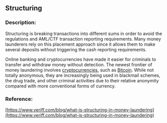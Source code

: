 ## Structuring

### Description:

Structuring is breaking transactions into different sums in order to avoid the regulations and AML/CTF transaction reporting requirements.
Many money launderers rely on this placement approach since it allows them to make several deposits without triggering the cash reporting requirements.

Online banking and cryptocurrencies have made it easier for criminals to transfer and withdraw money without detection. The newest frontier of money laundering involves [cryptocurrencies](https://www.investopedia.com/terms/c/cryptocurrency.asp), such as [Bitcoin](https://www.investopedia.com/terms/b/bitcoin.asp). While not totally anonymous, they are increasingly being used in blackmail schemes, the drug trade, and other criminal activities due to their relative anonymity compared with more conventional forms of currency.

### Reference:

[https://www.veriff.com/blog/what-is-structuring-in-money-laundering](https://www.veriff.com/blog/what-is-structuring-in-money-laundering)